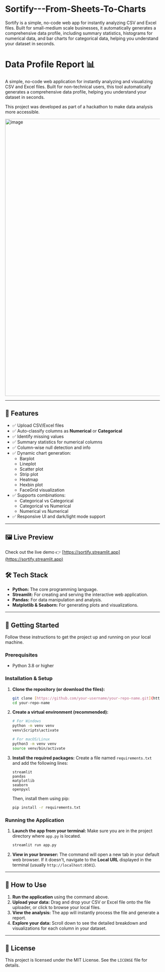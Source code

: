 # Sortify---From-Sheets-To-Charts
Sortify is a simple, no-code web app for instantly analyzing CSV and Excel files. Built for small-medium scale businesses, it automatically generates a comprehensive data profile, including summary statistics, histograms for numerical data, and bar charts for categorical data, helping you understand your dataset in seconds.


# Data Profile Report 📊

A simple, no-code web application for instantly analyzing and visualizing CSV and Excel files. Built for non-technical users, this tool automatically generates a comprehensive data profile, helping you understand your dataset in seconds.

This project was developed as part of a hackathon to make data analysis more accessible.

<img width="1902" height="901" alt="image" src="https://github.com/user-attachments/assets/3fdca3ff-a4c7-431a-b2f3-2b433c843873" />


---


## 🚀 Features

- ✅ Upload CSV/Excel files
- ✅ Auto-classify columns as **Numerical** or **Categorical**
- ✅ Identify missing values
- ✅ Summary statistics for numerical columns
- ✅ Column-wise null detection and info
- ✅ Dynamic chart generation:
  - Barplot
  - Lineplot
  - Scatter plot
  - Strip plot
  - Heatmap
  - Hexbin plot
  - FaceGrid visualization
- ✅ Supports combinations:
  - Categorical vs Categorical
  - Categorical vs Numerical
  - Numerical vs Numerical
- ✅ Responsive UI and dark/light mode support

---

## 🖼️ Live Preview

Check out the live demo 👉 [https://sortify.streamlit.app](https://sortify.streamlit.app)
## 🛠️ Tech Stack

* **Python:** The core programming language.
* **Streamlit:** For creating and serving the interactive web application.
* **Pandas:** For data manipulation and analysis.
* **Matplotlib & Seaborn:** For generating plots and visualizations.

---

## 🚀 Getting Started

Follow these instructions to get the project up and running on your local machine.

### Prerequisites

* Python 3.8 or higher

### Installation & Setup

1.  **Clone the repository (or download the files):**
    ```bash
    git clone [https://github.com/your-username/your-repo-name.git](https://github.com/your-username/your-repo-name.git)
    cd your-repo-name
    ```

2.  **Create a virtual environment (recommended):**
    ```bash
    # For Windows
    python -m venv venv
    venv\Scripts\activate

    # For macOS/Linux
    python3 -m venv venv
    source venv/bin/activate
    ```

3.  **Install the required packages:**
    Create a file named `requirements.txt` and add the following lines:
    ```
    streamlit
    pandas
    matplotlib
    seaborn
    openpyxl
    ```
    Then, install them using pip:
    ```bash
    pip install -r requirements.txt
    ```

### Running the Application

1.  **Launch the app from your terminal:**
    Make sure you are in the project directory where `app.py` is located.
    ```bash
    streamlit run app.py
    ```

2.  **View in your browser:**
    The command will open a new tab in your default web browser. If it doesn't, navigate to the **Local URL** displayed in the terminal (usually `http://localhost:8501`).

---

## 📖 How to Use

1.  **Run the application** using the command above.
2.  **Upload your data:** Drag and drop your CSV or Excel file onto the file uploader, or click to browse your local files.
3.  **View the analysis:** The app will instantly process the file and generate a report.
4.  **Explore your data:** Scroll down to see the detailed breakdown and visualizations for each column in your dataset.

---

## 📄 License

This project is licensed under the MIT License. See the `LICENSE` file for details.


